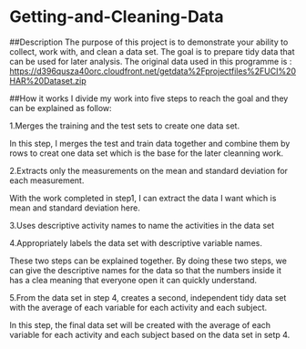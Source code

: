 # Getting-and-Cleaning-Data

##Description
The purpose of this project is to demonstrate your ability to collect, work with, and clean a data set. The goal is to prepare tidy data that can be used for later analysis.
The original data used in this programme is :
https://d396qusza40orc.cloudfront.net/getdata%2Fprojectfiles%2FUCI%20HAR%20Dataset.zip 

##How it works
I divide my work into five steps to reach the goal and they can be explained as follow:

1.Merges the training and the test sets to create one data set.

  In this step, I merges the test and train data together and combine them by rows to creat one data set which is the base for the later cleanning work.
  
2.Extracts only the measurements on the mean and standard deviation for each measurement. 

  With the work completed in step1, I can extract the data I want which is mean and standard deviation here.
  
3.Uses descriptive activity names to name the activities in the data set

4.Appropriately labels the data set with descriptive variable names. 

  These two steps can be explained together. By doing these two steps, we can give the descriptive names for the data so that
  the numbers inside it has a clea meaning that everyone open it can quickly understand.
  
5.From the data set in step 4, creates a second, independent tidy data set with the average of each variable for each activity and each subject.

  In this step, the final data set will be created with the average of each variable for each activity and each subject based on   the data set in setp 4.
